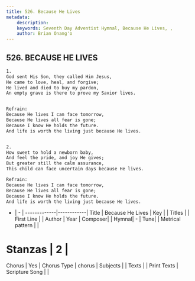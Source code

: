 ```yaml
---
title: 526. Because He Lives
metadata:
    description: 
    keywords: Seventh Day Adventist Hymnal, Because He Lives, , 
    author: Brian Onang'o
---
```



## 526. BECAUSE HE LIVES

```txt
1.
God sent His Son, they called Him Jesus,
He came to love, heal, and forgive;
He lived and died to buy my pardon,
An empty grave is there to prove my Savior lives.


Refrain:
Because He lives I can face tomorrow,
Because He lives all fear is gone;
Because I know He holds the future.
And life is worth the living just because He lives.


2.
How sweet to hold a newborn baby,
And feel the pride, and joy He gives;
But greater still the calm assurance,
This child can face uncertain days because He lives.

Refrain:
Because He lives I can face tomorrow,
Because He lives all fear is gone;
Because I know He holds the future.
And life is worth the living just because He lives.

```

- |   -  |
-------------|------------|
Title | Because He Lives |
Key |  |
Titles |  |
First Line |  |
Author | 
Year | 
Composer|  |
Hymnal|  - |
Tune|  |
Metrical pattern | |
# Stanzas | 2 |
Chorus | Yes |
Chorus Type | chorus |
Subjects |  |
Texts |  |
Print Texts | 
Scripture Song |  |
  
